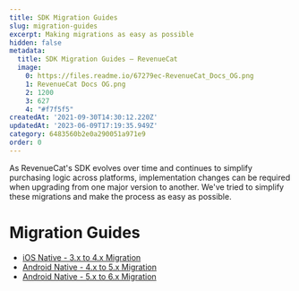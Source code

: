 ```yaml
---
title: SDK Migration Guides
slug: migration-guides
excerpt: Making migrations as easy as possible
hidden: false
metadata:
  title: SDK Migration Guides – RevenueCat
  image:
    0: https://files.readme.io/67279ec-RevenueCat_Docs_OG.png
    1: RevenueCat Docs OG.png
    2: 1200
    3: 627
    4: "#f7f5f5"
createdAt: '2021-09-30T14:30:12.220Z'
updatedAt: '2023-06-09T17:19:35.949Z'
category: 6483560b2e0a290051a971e9
order: 0
---
```

As RevenueCat's SDK evolves over time and continues to simplify purchasing logic across platforms, implementation changes can be required when upgrading from one major version to another. We've tried to simplify these migrations and make the process as easy as possible.

# Migration Guides

- [iOS Native - 3.x to 4.x Migration ](doc:ios-native-3x-to-4x-migration)
- [Android Native - 4.x to 5.x Migration ](doc:android-native-4x-to-5x-migration)
- [Android Native - 5.x to 6.x Migration](https://github.com/RevenueCat/purchases-android/blob/v6/migrations/v6-MIGRATION.md)